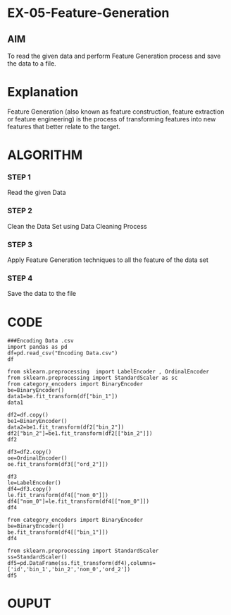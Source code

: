 # EX-05-Feature-Generation


## AIM
To read the given data and perform Feature Generation process and save the data to a file. 

# Explanation
Feature Generation (also known as feature construction, feature extraction or feature engineering) is the process of transforming features into new features that better relate to the target.
 

# ALGORITHM
### STEP 1
Read the given Data
### STEP 2
Clean the Data Set using Data Cleaning Process
### STEP 3
Apply Feature Generation techniques to all the feature of the data set
### STEP 4
Save the data to the file

# CODE
~~~
###Encoding Data .csv
import pandas as pd
df=pd.read_csv("Encoding Data.csv")
df

from sklearn.preprocessing  import LabelEncoder , OrdinalEncoder
from sklearn.preprocessing import StandardScaler as sc
from category_encoders import BinaryEncoder
be=BinaryEncoder()
data1=be.fit_transform(df["bin_1"])
data1

df2=df.copy()
be1=BinaryEncoder()
data2=be1.fit_transform(df2["bin_2"])
df2["bin_2"]=be1.fit_transform(df2[["bin_2"]])
df2

df3=df2.copy()
oe=OrdinalEncoder()
oe.fit_transform(df3[["ord_2"]])

df3
le=LabelEncoder()
df4=df3.copy()
le.fit_transform(df4[["nom_0"]])
df4["nom_0"]=le.fit_transform(df4[["nom_0"]])
df4

from category_encoders import BinaryEncoder
be=BinaryEncoder()
be.fit_transform(df4[["bin_1"]])
df4

from sklearn.preprocessing import StandardScaler
ss=StandardScaler()
df5=pd.DataFrame(ss.fit_transform(df4),columns=['id','bin_1','bin_2','nom_0','ord_2'])
df5
~~~
# OUPUT
